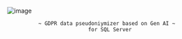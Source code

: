 
![image](https://github.com/user-attachments/assets/7494a6b5-e1b1-4852-9c1d-1dc08b9e8f32)

              ~ GDPR data pseudoniymizer based on Gen AI ~ 
                              for SQL Server

